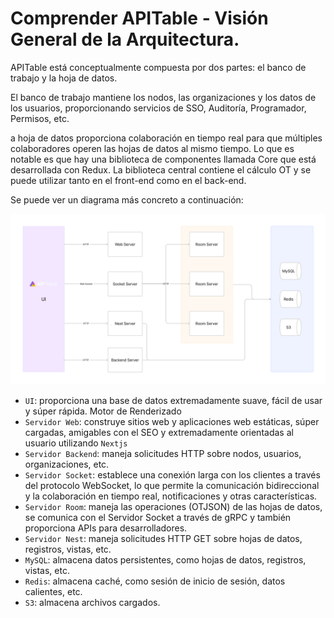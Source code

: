 # Comprender APITable - Visión General de la Arquitectura.

APITable está conceptualmente compuesta por dos partes: el banco de trabajo y la hoja de datos.

El banco de trabajo mantiene los nodos, las organizaciones y los datos de los usuarios, proporcionando servicios de SSO, Auditoría, Programador, Permisos, etc.

a hoja de datos proporciona colaboración en tiempo real para que múltiples colaboradores operen las hojas de datos al mismo tiempo. Lo que es notable es que hay una biblioteca de componentes llamada Core que está desarrollada con Redux. La biblioteca central contiene el cálculo OT y se puede utilizar tanto en el front-end como en el back-end.

Se puede ver un diagrama más concreto a continuación:

![Architecture Overview](../static/architecture-overview.png)

- `UI`: proporciona una base de datos extremadamente suave, fácil de usar y súper rápida. <canvas> Motor de Renderizado
- `Servidor Web`: construye sitios web y aplicaciones web estáticas, súper cargadas, amigables con el SEO y extremadamente orientadas al usuario utilizando `Nextjs`
- `Servidor Backend`: maneja solicitudes HTTP sobre nodos, usuarios, organizaciones, etc.
- `Servidor Socket`: establece una conexión larga con los clientes a través del protocolo WebSocket, lo que permite la comunicación bidireccional y la colaboración en tiempo real, notificaciones y otras características.
- `Servidor Room`: maneja las operaciones (OTJSON) de las hojas de datos, se comunica con el Servidor Socket a través de gRPC y también proporciona APIs para desarrolladores.
- `Servidor Nest`: maneja solicitudes HTTP GET sobre hojas de datos, registros, vistas, etc.
- `MySQL`: almacena datos persistentes, como hojas de datos, registros, vistas, etc.
- `Redis`: almacena caché, como sesión de inicio de sesión, datos calientes, etc.
- `S3`: almacena archivos cargados.